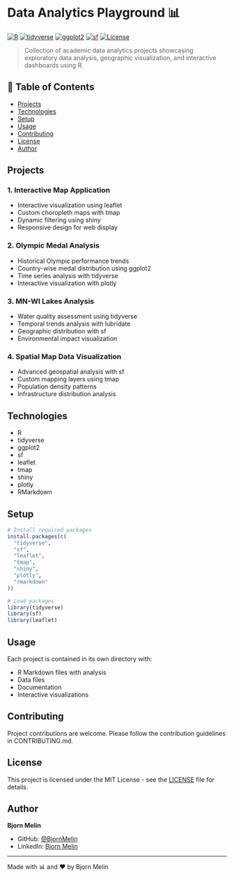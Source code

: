 # Data Analytics Playground 📊

[![R](https://img.shields.io/badge/R-4.3%2B-blue.svg)](https://www.r-project.org/)
[![tidyverse](https://img.shields.io/badge/tidyverse-2.0%2B-blue.svg)](https://www.tidyverse.org/)
[![ggplot2](https://img.shields.io/badge/ggplot2-3.4%2B-green.svg)](https://ggplot2.tidyverse.org/)
[![sf](https://img.shields.io/badge/sf-1.0%2B-orange.svg)](https://r-spatial.github.io/sf/)
[![License](https://img.shields.io/badge/license-MIT-blue.svg)](LICENSE)

> Collection of academic data analytics projects showcasing exploratory data analysis, geographic visualization, and interactive dashboards using R.

## 📑 Table of Contents
- [Projects](#projects)
- [Technologies](#technologies)
- [Setup](#setup)
- [Usage](#usage)
- [Contributing](#contributing)
- [License](#license)
- [Author](#author)

## Projects

### 1. Interactive Map Application
- Interactive visualization using leaflet
- Custom choropleth maps with tmap
- Dynamic filtering using shiny
- Responsive design for web display

### 2. Olympic Medal Analysis
- Historical Olympic performance trends
- Country-wise medal distribution using ggplot2
- Time series analysis with tidyverse
- Interactive visualization with plotly

### 3. MN-WI Lakes Analysis
- Water quality assessment using tidyverse
- Temporal trends analysis with lubridate
- Geographic distribution with sf
- Environmental impact visualization

### 4. Spatial Map Data Visualization
- Advanced geospatial analysis with sf
- Custom mapping layers using tmap
- Population density patterns
- Infrastructure distribution analysis

## Technologies
- R
- tidyverse
- ggplot2
- sf
- leaflet
- tmap
- shiny
- plotly
- RMarkdown

## Setup
```r
# Install required packages
install.packages(c(
  "tidyverse",
  "sf",
  "leaflet",
  "tmap",
  "shiny",
  "plotly",
  "rmarkdown"
))

# Load packages
library(tidyverse)
library(sf)
library(leaflet)
```

## Usage
Each project is contained in its own directory with:
- R Markdown files with analysis
- Data files
- Documentation
- Interactive visualizations

## Contributing
Project contributions are welcome. Please follow the contribution guidelines in CONTRIBUTING.md.

## License
This project is licensed under the MIT License - see the [LICENSE](LICENSE) file for details.

## Author
**Bjorn Melin**
- GitHub: [@BjornMelin](https://github.com/BjornMelin)
- LinkedIn: [Bjorn Melin](https://linkedin.com/in/bjorn-melin)

---
Made with 📊 and ❤️ by Bjorn Melin
